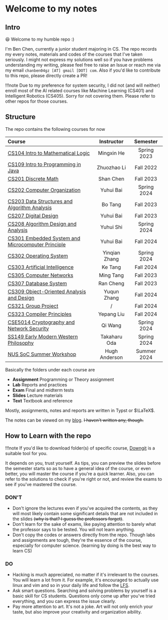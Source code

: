 # Welcome to my notes

## Intro

:laughing: Welcome to my humble repo :)

I'm Ben Chen, currently a junior student majoring in CS. The repo records my every notes, materials and codes of the courses that I've taken seriously. I might not express my solutions well so if you have problems understanding my writing, please feel free to raise an Issue or reach me via my email `chanben04gz [AT] gmail [DOT] com`. Also if you'd like to contribute to this repo, please directly create a PR!

!!!note
    Due to my preference for system security, I did not (and will neither) enroll most of the AI related courses like Machine Learning (CS401) and Intelligent Robotics (CS405). Sorry for not covering them. Please refer to other repos for those courses.

## Structure

The repo contains the following courses for now

| Course | Instructor | Semester |
| :-------------------- | :----------: | :--------: |
| [CS104 Intro to Mathematical Logic](./CS104) | Mingxin He | Spring 2023 |
| [CS109 Intro to Programming in Java](./CS109) | Zhuozhao Li | Fall 2022 |
| [CS201 Discrete Math](./CS201) | Shan Chen | Fall 2023 |
| [CS202 Computer Organization](./CS202) | Yuhui Bai | Spring 2024 |
| [CS203 Data Structures and Algorithm Analysis](./CS203) | Bo Tang | Fall 2023 |
| [CS207 Digital Design](./CS207) | Yuhui Bai | Fall 2023 |
| [CS208 Algorithm Design and Analysis](./CS208) | Yuhui Shi | Spring 2024 |
| [CS301 Embedded System and Microcomputer Principle](./EE411) | Yuhui Bai | Fall 2024 |
| [CS302 Operating System](./CS302) | Yinqian Zhang | Spring 2024 |
| [CS303 Artificial Intelligence](./CS303) | Ke Tang | Fall 2024 |
| [CS305 Computer Networks](./CS305) | Ming Tang | Fall 2023 |
| [CS307 Database System](./CS307) | Ran Cheng | Fall 2023 |
| [CS309 Object-Oriented Analysis and Design](./CS309) | Yuqun Zhang | Fall 2024 |
| [CS321 Group Project](./CS321) | / | Fall 2024 |
| [CS323 Compiler Principles](./CS323) | Yepang Liu | Fall 2024 |
| [CSE5014 Cryptography and Network Security](./CSE5014) | Qi Wang | Spring 2024 |
| [SS149 Early Modern Western Philosophy](./SS149) | Takaharu Oda | Spring 2024 |
| [NUS SoC Summer Workshop](./SWS) | Hugh Anderson | Summer 2024 |

Basically the folders under each course are

- **Assignment** Programming or Theory assignment
- **Lab** Reports and practices
- **Exam** Final and midterm tests
- **Slides** Lecture materials
- **Text** Textbook and reference

Mostly, assignments, notes and reports are written in Typst or $\LaTeX$.

The notes can be viewed on my [blog](https://blog.benx.dev). ~~I haven't written any, though.~~

## How to Learn with the repo

!!!note
    If you'd like to download folder(s) of specific course, [Downgit](https://downgit.benx.dev) is a suitable tool for you.

It depends on you, trust yourself. As tips, you can preview the slides before the semester starts so as to have a general idea of the course, or even better, you will master the course if you're a quick learner. Also, you can refer to the solutions to check if you're right or not, and review the exams to see if you've mastered the course.

### DON'T
- Don't ignore the lectures even if you've acquired the contents, as they will most likely contain some significant details that are not included in the slides ~~(why is that? I guess the professors forget)~~.
- Don't learn for the sake of exams, like paying attention to barely what the professor says to be tested. You will not learn anything.
- Don't copy the codes or answers directly from the repo. Though labs and assignments are tough, they're the essence of the course, especially for computer science. (learning by doing is the best way to learn CS)

### DO
- Hacking is much appreciated, no matter if it's irrelevant to the courses. You will learn a lot from it. For example, it's encouraged to actually use linux and vim and so in your daily life and follow the [LFS](https://www.linuxfromscratch.org/).
- Ask smart questions. Searching and solving problems by yourself is a basic skill for CS students. Questions only come up after you've tried everything, and you can express the issue clearly.
- Pay more attention to art. It's not a joke. Art will not only enrich your taste, but also improve your creativity and organization aibility.


